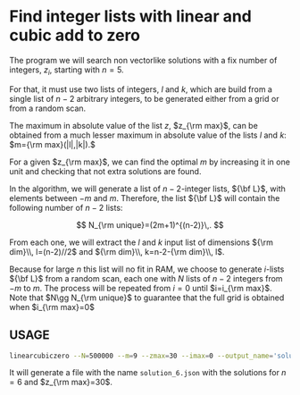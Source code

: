 # Find integer lists with linear and cubic add to zero
The program we will search non vectorlike solutions with a fix number of integers, $z_i$, starting with $n=5$. 

For that, it must use two lists of integers, $l$ and $k$, which are build from a single list of $n-2$ arbitrary integers, to be generated either from a grid or from a random scan.

The maximum in absolute value of the list $z$, $z_{\rm  max}$, can be obtained from a much lesser maximum in absolute value of the lists $l$ and $k$:
$m={\rm max}(|l|,|k|).$



For a given $z_{\rm  max}$, we can find the optimal $m$ by increasing  it in one unit and checking that not extra solutions are found.

In the algorithm, we will generate a list of $n-2$-integer lists, ${\bf L}$, with elements between $-m$ and $m$. Therefore, the list ${\bf L}$ will contain the following number of $n-2$ lists:

$$
N_{\rm unique}=(2m+1)^{(n-2)}\,.
$$

From each one, we will extract the $l$ and $k$ input list of dimensions ${\rm dim}\\, l=(n-2)//2$ and ${\rm dim}\\,  k=n-2-{\rm dim}\\, l$. 

Because for large $n$ this list will no fit in RAM, we choose to generate $i$-lists ${\bf L}$ from a random scan, each one with $N$ lists of $n-2$ integers from $-m$ to $m$. The process will be repeated from $i=0$ until $i=i_{\rm max}$. Note that $N\gg N_{\rm unique}$ to guarantee that the full grid is obtained when $i_{\rm max}=0$


## USAGE
```bash
linearcubiczero --N=500000 --m=9 --zmax=30 --imax=0 --output_name='solution' 6
```
It will generate a file with the name `solution_6.json` with the solutions for $n=6$ and $z_{\rm max}=30$.
